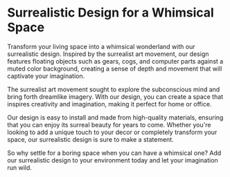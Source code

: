 <!--font:Poppins-->

# Surrealistic Design for a Whimsical Space

Transform your living space into a whimsical wonderland with our surrealistic design. Inspired by the surrealist art movement, our design features floating objects such as gears, cogs, and computer parts against a muted color background, creating a sense of depth and movement that will captivate your imagination.

The surrealist art movement sought to explore the subconscious mind and bring forth dreamlike imagery. With our design, you can create a space that inspires creativity and imagination, making it perfect for home or office.

Our design is easy to install and made from high-quality materials, ensuring that you can enjoy its surreal beauty for years to come. Whether you're looking to add a unique touch to your decor or completely transform your space, our surrealistic design is sure to make a statement.

So why settle for a boring space when you can have a whimsical one? Add our surrealistic design to your environment today and let your imagination run wild.

<!--

Write me markdown content of website with wallpaper:

"A surrealist-inspired wallpaper with floating objects such as gears, cogs, and computer parts, against a background of muted colors."

The header of the page should not be copy of the text but rather a real content of the website which is using this wallpaper.


---


# Gear Up Your Walls with Surrealist-Inspired Wallpaper

Transform your space into a dreamlike world with our surrealist-inspired wallpaper. Featuring floating objects such as gears, cogs, and computer parts, this wallpaper is sure to add a touch of whimsy to any room.

Against a background of muted colors, the floating objects create a sense of movement and depth, making it an ideal choice for those looking to add a unique and dynamic element to their decor.

Our wallpaper is made from high-quality materials and is easy to install, ensuring that you can enjoy its surreal beauty for years to come.

So why wait? Gear up your walls today with our surreal-inspired wallpaper and take your decor to the next level!


---


Heading should not include word "wallpaper". The website should not be about the wallpaper itself, wallpaper is just a related background, rewrite whole content.


---


# Surrealistic Design for a Dreamlike Space

Elevate your living space with our surrealistic design that features floating objects such as gears, cogs, and computer parts. Against a backdrop of muted colors, this design creates a sense of movement and depth, making it an ideal choice for those looking to add a unique and dynamic element to their decor.

Our design is inspired by the surrealist art movement, which sought to explore the subconscious mind and bring forth dreamlike imagery. With our design, you can create a dreamlike space that inspires imagination and creativity.

Whether you're looking to transform your home or office, our design is sure to make a statement. It's easy to install and made from high-quality materials, ensuring that you can enjoy its surreal beauty for years to come.

So why settle for a mundane space when you can have a dreamlike one? Elevate your decor with our surrealistic design today and unlock the full potential of your space.


---


Heading is too long, rewrite whole content.


---


# Surrealistic Design for a Dreamlike Space

Add a touch of whimsy to your living space with our surrealistic design inspired by the surrealist art movement. Our design features floating objects such as gears, cogs, and computer parts against a backdrop of muted colors, creating a sense of movement and depth that will transform any room.

The surrealist art movement sought to explore the subconscious mind and bring forth dreamlike imagery. With our design, you can create a dreamlike space that inspires imagination and creativity.

Our design is easy to install and made from high-quality materials, ensuring that you can enjoy its surreal beauty for years to come. Whether you're looking to transform your home or office, our design is sure to make a statement and elevate your decor.

So why settle for a mundane space when you can have a dreamlike one? Add our surrealistic design to your space today and unlock the full potential of your environment.


---


Heading is too long, rewrite whole content.


---


# Surrealistic Design for a Whimsical Space

Transform your living space into a whimsical wonderland with our surrealistic design. Inspired by the surrealist art movement, our design features floating objects such as gears, cogs, and computer parts against a muted color background, creating a sense of depth and movement that will captivate your imagination.

The surrealist art movement sought to explore the subconscious mind and bring forth dreamlike imagery. With our design, you can create a space that inspires creativity and imagination, making it perfect for home or office.

Our design is easy to install and made from high-quality materials, ensuring that you can enjoy its surreal beauty for years to come. Whether you're looking to add a unique touch to your decor or completely transform your space, our surrealistic design is sure to make a statement.

So why settle for a boring space when you can have a whimsical one? Add our surrealistic design to your environment today and let your imagination run wild.


---


Write me a Google font which is best fitting for the website.

Pick from the list:
- Lobster
- Great Vibes
- Barlow Condensed
- Alegreya
- Playfair Display
- Inter
- Futura
- Montserrat
- Orbitron
- IBM Plex Sans
- Poppins
- Lato
- Exo 2
- Roboto
- Dancing Script
- Raleway
- Open Sans


Write just the font name nothing else.


---


Poppins

-->

